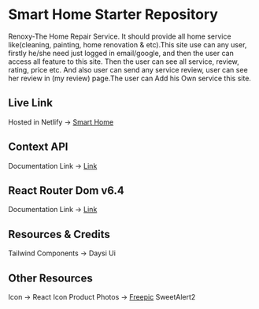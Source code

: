 # Smart Home Starter Repository

Renoxy-The Home Repair Service. It should provide all home service like(cleaning, painting, home renovation & etc).This site use can any user, firstly he/she need just logged in email/google, and then the user can access all feature to this site. Then the user can see all service, review, rating, price etc. And also user can send any service review, user can see her review in (my review) page.The user can Add his Own service this site.


## Live Link
Hosted in Netlify -> [Smart Home](https://shome-shop.netlify.app/)

## Context API

Documentation Link -> [Link](https://reactjs.org/docs/context.html#api)

## React Router Dom v6.4 
Documentation Link -> [Link](https://reactrouter.com/en/main/start/overview)

## Resources & Credits
Tailwind Components -> 
 Daysi Ui

## Other Resources
Icon -> React Icon
Product Photos -> [Freepic](https://www.freepik.com/)
  SweetAlert2